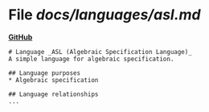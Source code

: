 # File _docs/languages/asl.md_
**[GitHub](https://github.com/softlang/yas/blob/master/docs/languages/asl.md)**
```
# Language _ASL (Algebraic Specification Language)_
A simple language for algebraic specification.

## Language purposes
* Algebraic specification

## Language relationships
...
```
